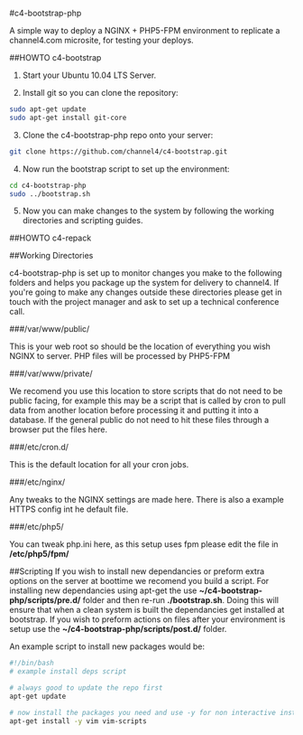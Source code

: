 #c4-bootstrap-php

A simple way to deploy a NGINX + PHP5-FPM environment to replicate a channel4.com microsite, for testing your deploys.

##HOWTO c4-bootstrap

1. Start your Ubuntu 10.04 LTS Server.

2. Install git so you can clone the repository:
```bash
sudo apt-get update
sudo apt-get install git-core
```
3. Clone the c4-bootstrap-php repo onto your server:
```bash
git clone https://github.com/channel4/c4-bootstrap.git
```
4. Now run the bootstrap script to set up the environment:
```bash
cd c4-bootstrap-php
sudo ../bootstrap.sh
```
5. Now you can make changes to the system by following the working directories and scripting guides.

##HOWTO c4-repack


##Working Directories

c4-bootstrap-php is set up to monitor changes you make to the following folders and helps you package up the system for delivery to channel4. If you're going to make any changes outside these directories please get in touch with the project manager and ask to set up a technical conference call.

###/var/www/public/

This is your web root so should be the location of everything you wish NGINX to server. PHP files will be processed by PHP5-FPM

###/var/www/private/

We recomend you use this location to store scripts that do not need to be public facing, for example this may be a script that is called by cron to pull data from another location before processing it and putting it into a database. If the general public do not need to hit these files through a browser put the files here.

###/etc/cron.d/

This is the default location for all your cron jobs.

###/etc/nginx/

Any tweaks to the NGINX settings are made here. There is also a example HTTPS config int he default file.

###/etc/php5/

You can tweak php.ini here, as this setup uses fpm please edit the file in **/etc/php5/fpm/**

##Scripting
If you wish to install new dependancies or preform extra options on the server at boottime we recomend you build a script. For installing new dependancies using apt-get the use **~/c4-bootstrap-php/scripts/pre.d/** folder and then re-run **./bootstrap.sh**. Doing this will ensure that when a clean system is built the dependancies get installed at bootstrap. If you wish to preform actions on files after your environment is setup use the **~/c4-bootstrap-php/scripts/post.d/** folder.

An example script to install new packages would be:

```bash
#!/bin/bash
# example install deps script

# always good to update the repo first
apt-get update

# now install the packages you need and use -y for non interactive install
apt-get install -y vim vim-scripts

```
